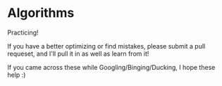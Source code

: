 # Algorithms
Practicing!

If you have a better optimizing or find mistakes, please submit a pull requeset, and I'll pull it in as well as learn from it! 

If you came across these while Googling/Binging/Ducking, I hope these help :)
